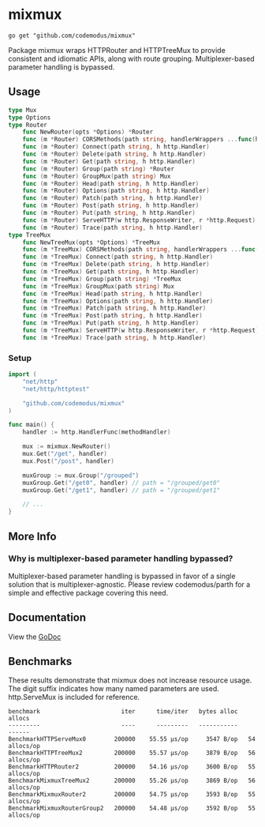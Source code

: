 # mixmux

    go get "github.com/codemodus/mixmux"

Package mixmux wraps HTTPRouter and HTTPTreeMux to provide consistent and
idiomatic APIs, along with route grouping.  Multiplexer-based parameter 
handling is bypassed.

## Usage

```go
type Mux
type Options
type Router
    func NewRouter(opts *Options) *Router
    func (m *Router) CORSMethods(path string, handlerWrappers ...func(http.Handler) http.Handler)
    func (m *Router) Connect(path string, h http.Handler)
    func (m *Router) Delete(path string, h http.Handler)
    func (m *Router) Get(path string, h http.Handler)
    func (m *Router) Group(path string) *Router
    func (m *Router) GroupMux(path string) Mux
    func (m *Router) Head(path string, h http.Handler)
    func (m *Router) Options(path string, h http.Handler)
    func (m *Router) Patch(path string, h http.Handler)
    func (m *Router) Post(path string, h http.Handler)
    func (m *Router) Put(path string, h http.Handler)
    func (m *Router) ServeHTTP(w http.ResponseWriter, r *http.Request)
    func (m *Router) Trace(path string, h http.Handler)
type TreeMux
    func NewTreeMux(opts *Options) *TreeMux
    func (m *TreeMux) CORSMethods(path string, handlerWrappers ...func(http.Handler) http.Handler)
    func (m *TreeMux) Connect(path string, h http.Handler)
    func (m *TreeMux) Delete(path string, h http.Handler)
    func (m *TreeMux) Get(path string, h http.Handler)
    func (m *TreeMux) Group(path string) *TreeMux
    func (m *TreeMux) GroupMux(path string) Mux
    func (m *TreeMux) Head(path string, h http.Handler)
    func (m *TreeMux) Options(path string, h http.Handler)
    func (m *TreeMux) Patch(path string, h http.Handler)
    func (m *TreeMux) Post(path string, h http.Handler)
    func (m *TreeMux) Put(path string, h http.Handler)
    func (m *TreeMux) ServeHTTP(w http.ResponseWriter, r *http.Request)
    func (m *TreeMux) Trace(path string, h http.Handler)
```

### Setup

```go
import (
    "net/http"
    "net/http/httptest"

    "github.com/codemodus/mixmux"
)

func main() {
    handler := http.HandlerFunc(methodHandler)

    mux := mixmux.NewRouter()
    mux.Get("/get", handler)
    mux.Post("/post", handler)

    muxGroup := mux.Group("/grouped")
    muxGroup.Get("/get0", handler) // path = "/grouped/get0"
    muxGroup.Get("/get1", handler) // path = "/grouped/get1"

    // ...
}
```

## More Info

### Why is multiplexer-based parameter handling bypassed?

Multiplexer-based parameter handling is bypassed in favor of a single solution 
that is multiplexer-agnostic.  Please review codemodus/parth for a simple and 
effective package covering this need.

## Documentation

View the [GoDoc](http://godoc.org/github.com/codemodus/mixmux)

## Benchmarks

These results demonstrate that mixmux does not increase resource usage.  The 
digit suffix indicates how many named parameters are used.  http.ServeMux is 
included for reference.

    benchmark                       iter      time/iter   bytes alloc         allocs
    ---------                       ----      ---------   -----------         ------
    BenchmarkHTTPServeMux0        200000    55.55 μs/op     3547 B/op   54 allocs/op
    BenchmarkHTTPTreeMux2         200000    55.57 μs/op     3879 B/op   56 allocs/op
    BenchmarkHTTPRouter2          200000    54.16 μs/op     3600 B/op   55 allocs/op
    BenchmarkMixmuxTreeMux2       200000    55.26 μs/op     3869 B/op   56 allocs/op
    BenchmarkMixmuxRouter2        200000    54.75 μs/op     3593 B/op   55 allocs/op
    BenchmarkMixmuxRouterGroup2   200000    54.48 μs/op     3592 B/op   55 allocs/op
